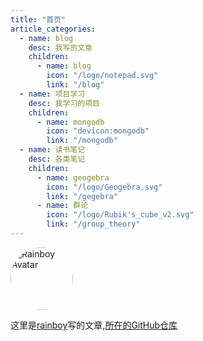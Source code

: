 ```yaml
---
title: "首页"
article_categories:
  - name: blog
    desc: 我写的文章
    children:
      - name: blog
        icon: "/logo/notepad.svg"
        link: "/blog"
  - name: 项目学习
    desc: 我学习的项目
    children:
      - name: mongodb
        icon: "devicon:mongodb"
        link: "/mongodb"
  - name: 读书笔记
    desc: 各类笔记
    children:
      - name: geogebra
        icon: "/logo/Geogebra.svg"
        link: "/gegebra"
      - name: 群论
        icon: "/logo/Rubik's_cube_v2.svg"
        link: "/group_theory"
---
```


<img src="https://avatars.githubusercontent.com/u/8732377?v=4" alt="Rainboy Avatar" style="width: 100px; height: 100px; border-radius: 50%; object-fit: cover;">

这里是[rainboy](https://github.com/rainboylvx)写的文章,[所在的GitHub仓库](https://github.com/Rainboylvx/hugo-blog)

